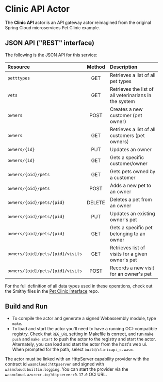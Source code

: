 # Clinic API Actor

The **Clinic API** actor is an API gateway actor reimagined from the original Spring Cloud microservices Pet Clinic example.

## JSON API ("REST" interface)

The following is the JSON API for this service:

| Resource                         | Method | Description                                           |
| :------------------------------- | :----: | :---------------------------------------------------- |
| `petttypes`                      |  GET   | Retrieves a list of all pet types                     |
| `vets`                           |  GET   | Retrieves the list of all veterinarians in the system |
| `owners`                         |  POST  | Creates a new customer (pet owner)                    |
| `owners`                         |  GET   | Retrieves a list of all customers (pet owners)        |
| `owners/{id}`                    |  PUT   | Updates an owner                                      |
| `owners/{id}`                    |  GET   | Gets a specific customer/owner                        |
| `owners/{oid}/pets`              |  GET   | Gets pets owned by a customer                         |
| `owners/{oid}/pets`              |  POST  | Adds a new pet to an owner                            |
| `owners/{oid}/pets/{pid}`        | DELETE | Deletes a pet from an owner                           |
| `owners/{oid}/pets/{pid}`        |  PUT   | Updates an existing owner's pet                       |
| `owners/{oid}/pets/{pid}`        |  GET   | Gets a specific pet belonging to an owner             |
| `owners/{oid}/pets/{pid}/visits` |  GET   | Retrieves list of visits for a given owner's pet      |
| `owners/{oid}/pets/{pid}/visits` |  POST  | Records a new visit for an owner's pet                |

For the full definition of all data types used in these operations, check out the Smithy files in the [Pet Clinic Interface](../../petclinic-interface) repo.

## Build and Run

- To compile the actor and generate a signed Webassembly module, type `make`.
- To load and start the actor you'll need to have a running OCI-compatible
  registry. Check that `REG_URL` setting in Makefile is correct, and run
  `make push` and `make start` to push the actor to the registry
  and start the actor.
  Alternately, you can load and start the actor from the host's web ui.
  When prompted for the path,
  select `build/clinicapi_s.wasm`.

The actor must be linked with an HttpServer capability
provider with the contract id `wasmcloud:httpserver` and signed with `wasmcloud:builtin:logging`. You can start the
provider via the `wasmcloud.azurecr.io/httpserver:0.17.0` OCI URL.
